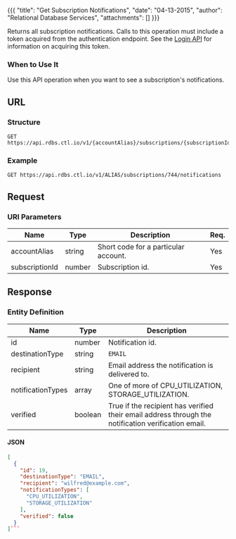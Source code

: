 {{{
  "title": "Get Subscription Notifications",
  "date": "04-13-2015",
  "author": "Relational Database Services",
  "attachments": []
}}}

Returns all subscription notifications. Calls to this operation must include a token acquired from the authentication endpoint. See the [Login API](../Authentication/login.md) for information on acquiring this token.

### When to Use It

Use this API operation when you want to see a subscription's notifications.

## URL

### Structure

    GET https://api.rdbs.ctl.io/v1/{accountAlias}/subscriptions/{subscriptionId}/notifications

### Example

    GET https://api.rdbs.ctl.io/v1/ALIAS/subscriptions/744/notifications

## Request

### URI Parameters

| Name | Type | Description | Req. |
| --- | --- | --- | --- |
| accountAlias | string | Short code for a particular account. | Yes |
| subscriptionId | number | Subscription id. | Yes |

## Response

### Entity Definition

| Name | Type | Description |
| --- | --- | --- |
| id | number | Notification id. |
| destinationType | string | `EMAIL` |
| recipient | string | Email address the notification is delivered to. |
| notificationTypes | array | One of more of CPU\_UTILIZATION, STORAGE\_UTILIZATION. |
| verified | boolean | True if the recipient has verified their email address through the notification verification email. |


#### JSON

```json
[
  {
    "id": 19,
    "destinationType": "EMAIL",
    "recipient": "wilfred@example.com",
    "notificationTypes": [
      "CPU_UTILIZATION",
      "STORAGE_UTILIZATION"
    ],
    "verified": false
  }
]```
